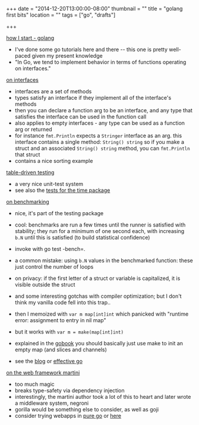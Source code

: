 +++
date = "2014-12-20T13:00:00-08:00"
thumbnail = ""
title = "golang first bits"
location = ""
tags = ["go", "drafts"]

+++

[how I start - golang](https://howistart.org/posts/go/1)

* I've done some go tutorials here and there -- this one is pretty well-paced given my present knowledge
* "In Go, we tend to implement behavior in terms of functions operating on interfaces."


[on interfaces](http://go-book.appspot.com/interfaces.html)

* interfaces are a set of methods
* types satisfy an interface if they implement all of the interface's methods
* then you can declare a function arg to be an interface,
and any type that satisfies the interface can be used in the function call
* also applies to empty interfaces - any type can be used as a function arg or returned
* for instance `fmt.Println` expects a `Stringer` interface as an arg.
this interface contains a single method: `String() string`
so if you make a struct and an associated `String() string` method,
you can `fmt.Println` that struct
* contains a nice sorting example


[table-driven testing](http://dave.cheney.net/2013/06/19/stress-test-your-go-packages)

* a very nice unit-test system
* see also the [tests for the time package](http://golang.org/src/time/time_test.go)


[on benchmarking](http://dave.cheney.net/2013/06/30/how-to-write-benchmarks-in-go)

* nice, it's part of the testing package
* cool: benchmarks are run a few times until the runner is satisfied with stability;
they run for a minimum of one second each, with increasing `b.N` until this is satisfied
(to build statistical confidence)
* invoke with go test -bench=.
* a common mistake: using `b.N` values in the benchmarked function: these just control the number of loops

* on privacy: if the first letter of a struct or variable is capitalized, it is visible outside the struct
* and some interesting gotchas with compiler optimization;
but I don't think my vanilla code fell into this trap..

* then I memoized with `var m map[int]int` which panicked
with "runtime error: assignment to entry in nil map"
* but it works with `var m = make(map[int]int)`
* explained in the [gobook](http://www.golang-book.com/6/index.htm)
you should basically just use make to init an empty map (and slices and channels)
* see the [blog](https://blog.golang.org/go-maps-in-action) or
[effective go](https://golang.org/doc/effective_go.html)


[on the web framework martini](https://stephensearles.com/three-reasons-you-should-not-use-martini)

* too much magic
* breaks type-safety via dependency injection
* interestingly, the martini author took a lot of this to heart
and later wrote a middleware system, negroni
* gorilla would be something else to consider, as well as goji
* consider trying webapps in [pure go](https://golang.org/doc/articles/wiki/)
or [here](http://www.reinbach.com/golang-webapps-1.html)
